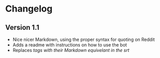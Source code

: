 # Changelog

## Version 1.1
- Nice nicer Markdown, using the proper syntax for quoting on Reddit
- Adds a readme with instructions on how to use the bot
- Replaces <i> tags with their Markdown equivelant in the srt